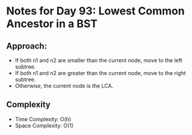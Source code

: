 # Notes for Day 93: Lowest Common Ancestor in a BST

## Approach:

- If both n1 and n2 are smaller than the current node, move to the left subtree.
- If both n1 and n2 are greater than the current node, move to the right subtree.
- Otherwise, the current node is the LCA.

## Complexity

- Time Complexity: O(h)
- Space Complexity: O(1)
